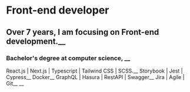 # Front-end developer

## Over 7 years, I am focusing on Front-end development.__
### Bachelor's degree at computer science, __
React.js | Next.js | Typescript | Tailwind CSS | SCSS.__
Storybook | Jest | Cypress__
Docker__
GraphQL | Hasura | RestAPI | Swagger__
Jira | Agile | Git__
__
